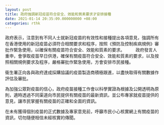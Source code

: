 ```yaml
---
layout: post
title: 政府強調新冠疫苗符合安全、效能和質素要求才安排接種
date: 2021-01-14 20:35:09.000000000 +08:00
categories: rthk
---
```


政府表示，注意到有不同人士就新冠疫苗的有效性和接種提出各項意見，強調所有在香港使用的新冠疫苗必須符合相關要求和程序，按照《預防及控制疾病規例》審批作緊急使用，以確保有關疫苗符合安全、效能和質素的要求。
　　 
政府發言人重申，會爭取疫苗早日供港，確保有關疫苗符合安全、效能和質素的要求，以及按照相關規例要求及程序，嚴格審批作緊急使用，方會安排市民接種。

衞生署正向各與政府達成採購協議的疫苗製造商積極跟進，以盡快取得有關數據作評估及審批。

為加強公眾對疫苗的信心，政府疫苗接種工作會以科學實證為根據及公開透明為原則，適時透過不同渠道向市民提供有關疫苗的最新資訊，並公布專家就疫苗提供的意見，讓市民掌握有關疫苗的正確和全面的資訊。

在未有獲得個別疫苗的正式數據及專家意見前，呼籲市民小心核實網上有關疫苗的資訊，切勿隨便相信未經核實的傳聞。
